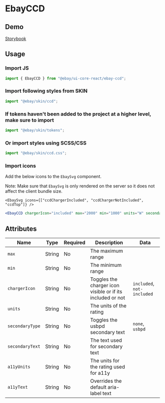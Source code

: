 # EbayCCD

## Demo

[Storybook](https://opensource.ebay.com/ebayui-core-react/main/?path=/story/graphics-icons-ebayccd--default)

## Usage

### Import JS

```jsx harmony
import { EbayCCD } from "@ebay/ui-core-react/ebay-ccd";
```

### Import following styles from SKIN

```jsx harmony
import "@ebay/skin/ccd";
```

### If tokens haven't been added to the project at a higher level, make sure to import

```jsx harmony
import "@ebay/skin/tokens";
```

### Or import styles using SCSS/CSS

```jsx harmony
import "@ebay/skin/ccd.css";
```

### Import icons

Add the below icons to the `EbaySvg` component.

Note: Make sure that `EbaySvg` is only rendered on the server so it does not affect the client bundle size.

```tsx
<EbaySvg icons={["ccdChargerIncluded", "ccdChargerNotIncluded", "ccdTop"]} />
```

```jsx harmony
<EbayCCD chargerIcon="included" max="2000" min="1000" units="W" secondaryType="usbpd" secondaryText="USB PD" />
```

## Attributes

| Name            | Type   | Required | Description                                                | Data                       |
| --------------- | ------ | -------- | ---------------------------------------------------------- | -------------------------- |
| `max`           | String | No       | The maximum range                                          |                            |
| `min`           | String | No       | The minimum range                                          |                            |
| `chargerIcon`   | String | No       | Toggles the charger icon visible or if its included or not | `included`, `not-included` |
| `units`         | String | No       | The units of the rating                                    |                            |
| `secondaryType` | String | No       | Toggles the usbpd secondary text                           | `none`, `usbpd`            |
| `secondaryText` | String | No       | The text used for secondary text                           |                            |
| `a11yUnits`     | String | No       | The units for the rating used for a11y                     |                            |
| `a11yText`      | String | No       | Overrides the default aria-label text                      |                            |
